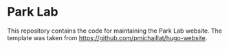 # Park Lab

This repository contains the code for maintaining the Park Lab website. The template was taken from https://github.com/pmichaillat/hugo-website.
